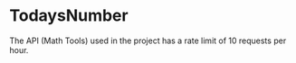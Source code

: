# TodaysNumber

The API (Math Tools) used in the project has a rate limit of 10 requests per hour. 

